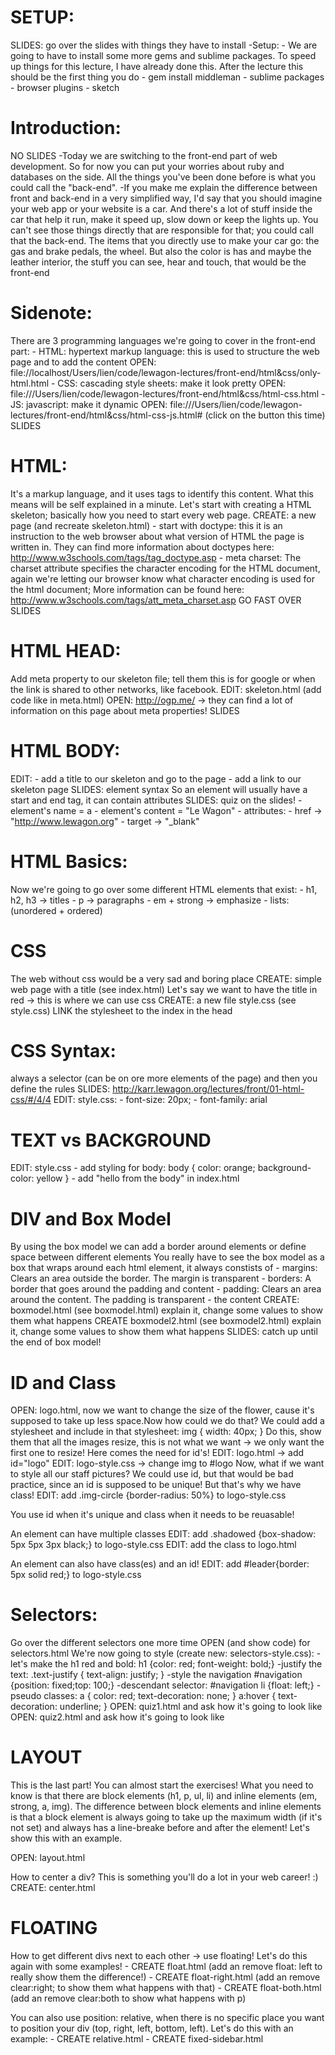 # SETUP:
  SLIDES: go over the slides with things they have to install
  -Setup:
    - We are going to have to install some more gems and sublime packages. To speed up things for this lecture, I have already done this. After the lecture this should be the first thing you do
      - gem install middleman
      - sublime packages
      - browser plugins
      - sketch
# Introduction:
  NO SLIDES
  -Today we are switching to the front-end part of web development. So for now you can put your worries about ruby and databases on the side. All the things you've been done before is what you could call the "back-end".
  -If you make me explain the difference between front and back-end in a very simplified way, I'd say that you should imagine your web app or your website is a car. And there's a lot of stuff inside the car that help it run, make it speed up, slow down or keep the lights up. You can't see those things directly that are responsible for that; you could call that the back-end.
  The items that you directly use to make your car go: the gas and brake pedals, the wheel. But also the color is has and maybe the leather interior, the stuff you can see, hear and touch, that would be the front-end
# Sidenote:
  There are 3 programming languages we're going to cover in the front-end part:
    - HTML: hypertext markup language: this is used to structure the web page and to add the content
    OPEN: file://localhost/Users/lien/code/lewagon-lectures/front-end/html&css/only-html.html
    - CSS: cascading style sheets: make it look pretty
    OPEN: file:///Users/lien/code/lewagon-lectures/front-end/html&css/html-css.html
    - JS: javascript: make it dynamic
    OPEN: file:///Users/lien/code/lewagon-lectures/front-end/html&css/html-css-js.html#
    (click on the button this time)
  SLIDES
# HTML:
  It's a markup language, and it uses tags to identify this content. What this means will be self explained in a minute. Let's start with creating a HTML skeleton; basically how you need to start every web page.
  CREATE: a new page (and recreate skeleton.html)
    - start with doctype: this  it is an instruction to the web browser about what version of HTML the page is written in. They can find more information about doctypes here: http://www.w3schools.com/tags/tag_doctype.asp
    - meta charset: The charset attribute specifies the character encoding for the HTML document, again we're letting our browser know what character encoding is used for the html document; More information can be found here: http://www.w3schools.com/tags/att_meta_charset.asp
  GO FAST OVER SLIDES
# HTML HEAD:
  Add meta property to our skeleton file; tell them this is for google or when the link is shared to other networks, like facebook.
  EDIT: skeleton.html (add code like in meta.html)
  OPEN: http://ogp.me/ -> they can find a lot of information on this page about meta properties!
  SLIDES
# HTML BODY:
  EDIT:
    - add a title to our skeleton and go to the page
    - add a link to our skeleton page
  SLIDES: element syntax
  So an element will usually have a start and end tag, it can contain attributes
  SLIDES: quiz on the slides!
    - element's name = a
    - element's content = "Le Wagon"
    - attributes:
      - href -> "http://www.lewagon.org"
      - target -> "_blank"
# HTML Basics:
  Now we're going to go over some different HTML elements that exist:
    - h1, h2, h3 -> titles
    - p -> paragraphs
    - em + strong -> emphasize
    - lists: (unordered + ordered)
# CSS
  The web without css would be a very sad and boring place
  CREATE: simple web page with a title (see index.html)
  Let's say we want to have the title in red -> this is where we can use css
  CREATE: a new file style.css (see style.css)
  LINK the stylesheet to the index in the head
# CSS Syntax:
  always a selector (can be on ore more elements of the page)
  and then you define the rules
  SLIDES: http://karr.lewagon.org/lectures/front/01-html-css/#/4/4
  EDIT: style.css:
    - font-size: 20px;
    - font-family: arial
# TEXT vs BACKGROUND
  EDIT: style.css
    - add styling for body:
    body {
      color: orange;
      background-color: yellow
    }
    - add "hello from the body" in index.html
# DIV and Box Model
  By using the box model we can add a border around elements or define space between different elements
  You really have to see the box model as a box that wraps around each html element, it always constists of
    - margins: Clears an area outside the border. The margin is transparent
    - borders: A border that goes around the padding and content
    - padding: Clears an area around the content. The padding is transparent
    - the content
  CREATE: boxmodel.html (see boxmodel.html)
  explain it, change some values to show them what happens
  CREATE boxmodel2.html (see boxmodel2.html)
  explain it, change some values to show them what happens
  SLIDES: catch up  until the end of box model!
# ID and Class
  OPEN: logo.html, now we want to change the size of the flower, cause it's supposed to take up less space.Now how could we do that? We could add a stylesheet and include in that stylesheet:
  img {
    width: 40px;
  }
  Do this, show them that all the images resize, this is not what we want -> we only want the first one to resize! Here comes the need for id's!
  EDIT: logo.html -> add id="logo"
  EDIT: logo-style.css -> change img to #logo
  Now, what if we want to style all our staff pictures? We could use id, but that would be bad practice, since an id is supposed to be unique! But that's why we have class!
  EDIT: add .img-circle {border-radius: 50%} to logo-style.css

  You use id when it's unique and class when it needs to be reuasable!

  An element can have multiple classes
  EDIT: add .shadowed {box-shadow: 5px 5px 3px black;} to logo-style.css
  EDIT: add the class to logo.html

  An element can also have class(es) and an id!
  EDIT: add #leader{border: 5px solid red;} to logo-style.css
# Selectors:
 Go over the different selectors one more time
 OPEN (and show code) for selectors.html
 We're now going to style (create new: selectors-style.css):
  -let's make the h1 red and bold:
    h1 {color: red; font-weight: bold;}
  -justify the text:
    .text-justify { text-align: justify; }
  -style the navigation
    #navigation {position: fixed;top: 100;}
  -descendant selector:
    #navigation li {float: left;}
  -pseudo classes:
    a {
      color: red;
      text-decoration: none;
      }
    a:hover {
      text-decoration: underline;
    }
  OPEN: quiz1.html and ask how it's going to look like
  OPEN: quiz2.html and ask how it's going to look like
# LAYOUT
  This is the last part! You can almost start the exercises!
  What you need to know is that there are block elements (h1, p, ul, li) and inline elements (em, strong, a, img). The difference between block elements and inline elements is that a block element is always going to take up the maximum width (if it's not set) and always has a line-breake before and after the element! Let's show this with an example.

  OPEN: layout.html

  How to center a div? This is something you'll do a lot in your web career! :)
  CREATE: center.html

# FLOATING
  How to get different divs next to each other -> use floating!
  Let's do this again with some examples!
    - CREATE float.html (add an remove float: left to really show them the difference!)
    - CREATE float-right.html (add an remove clear:right; to show them what happens with that)
    - CREATE float-both.html (add an remove clear:both to show what happens with p)

  You can also use position: relative, when there is no specific place you want to position your div (top, right, left, bottom, left). Let's do this with an example:
    - CREATE relative.html
    - CREATE fixed-sidebar.html


